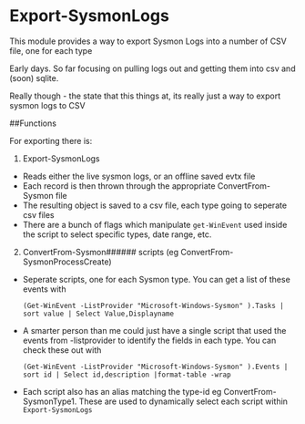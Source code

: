 # Export-SysmonLogs

This module provides a way to export Sysmon Logs into a number of CSV file, one for each type

Early days. So far focusing on pulling logs out and getting them into csv and (soon) sqlite.

Really though - the state that this things at, its really just a way to export sysmon logs to CSV

##Functions

For exporting there is:

1. Export-SysmonLogs
  * Reads either the live sysmon logs, or an offline saved evtx file
  * Each record is then thrown through the appropriate ConvertFrom-Sysmon file
  * The resulting object is saved to a csv file, each type going to seperate csv files
  * There are a bunch of flags which manipulate `get-WinEvent` used inside the script to select specific types, date range, etc.
  
2. ConvertFrom-Sysmon###### scripts (eg ConvertFrom-SysmonProcessCreate)
  * Seperate scripts, one for each Sysmon type. You can get a list of these events with
     
     `(Get-WinEvent -ListProvider "Microsoft-Windows-Sysmon" ).Tasks | sort value | Select Value,Displayname`
   * A smarter person than me could just have a single script that used the events from -listprovider to identify the fields in each type. You can check these out with
   
     `(Get-WinEvent -ListProvider "Microsoft-Windows-Sysmon" ).Events | sort id | Select id,description |format-table -wrap`
   * Each script also has an alias matching the type-id eg ConvertFrom-SysmonType1. These are used to dynamically select each script within `Export-SysmonLogs`
